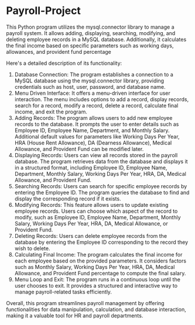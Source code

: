 # Payroll-Project
This Python program utilizes the mysql.connector library to manage a payroll system. It allows adding, displaying, searching, modifying, and deleting employee records in a MySQL database. Additionally, it calculates the final income based on specific parameters such as working days, allowances, and provident fund percentage

Here's a detailed description of its functionality:
1. Database Connection: The program establishes a connection to a MySQL database using the mysql.connector library, providing credentials such as host, user, password, and database name.
2. Menu Driven Interface: It offers a menu-driven interface for user interaction. The menu includes options to add a record, display records, search for a record, modify a record, delete a record, calculate final income, and exit the program.
3. Adding Records: The program allows users to add new employee records to the database. It prompts the user to enter details such as Employee ID, Employee Name, Department, and Monthly Salary. Additional default values for parameters like Working Days Per Year, HRA (House Rent Allowance), DA (Dearness Allowance), Medical Allowance, and Provident Fund can be modified later.
4. Displaying Records: Users can view all records stored in the payroll database. The program retrieves data from the database and displays it in a structured format, including Employee ID, Employee Name, Department, Monthly Salary, Working Days Per Year, HRA, DA, Medical Allowance, and Provident Fund.
5. Searching Records: Users can search for specific employee records by entering the Employee ID. The program queries the database to find and display the corresponding record if it exists.
6. Modifying Records: This feature allows users to update existing employee records. Users can choose which aspect of the record to modify, such as Employee ID, Employee Name, Department, Monthly Salary, Working Days Per Year, HRA, DA, Medical Allowance, or Provident Fund.
7. Deleting Records: Users can delete employee records from the database by entering the Employee ID corresponding to the record they wish to delete.
8. Calculating Final Income: The program calculates the final income for each employee based on the provided parameters. It considers factors such as Monthly Salary, Working Days Per Year, HRA, DA, Medical Allowance, and Provident Fund percentage to compute the final salary.
9. Menu Loop and Exit: The program runs in a continuous loop until the user chooses to exit. It provides a structured and interactive way to manage payroll-related tasks efficiently.

Overall, this program streamlines payroll management by offering functionalities for data manipulation, calculation, and database interaction, making it a valuable tool for HR and payroll departments.
